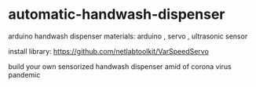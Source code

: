 # automatic-handwash-dispenser
arduino handwash dispenser
materials:
 arduino ,
 servo ,
 ultrasonic sensor
 
 
install library:
https://github.com/netlabtoolkit/VarSpeedServo

build your own sensorized handwash dispenser amid of corona virus pandemic
